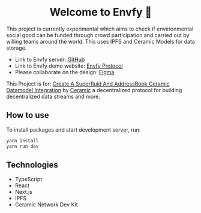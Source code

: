 <h1 align="center">Welcome to Envfy 👋</h1>

This project is currently experimental which aims to check if envirionmental social good can be funded through crowd participation and carried out by willing teams around the world. This uses IPFS and Ceramic Models for data storage.

- Link to Envfy server: [GitHub](https://github.com/kelvinpraises/envfy-server)
- Link to Envfy demo website: [Envfy Protocol](https://envfy.vercel.app/)
- Please collaborate on the design: [Figma](https://www.figma.com/file/7dTc993dttfXaO58ulKou8/Envfy?node-id=18%3A371)

This Project is for: [Create A Superfluid And AddressBook Ceramic Datamodel Integration](https://gitcoin.co/issue/28896) by [Ceramic](https://ceramic.network/) a decentralized protocol for building decentralized data streams and more.

## How to use

To install packages and start development server, run:

```sh
yarn install
yarn run dev
```

## Technologies

- TypeScript
- React
- Next.js
- IPFS
- Ceramic Network Dev Kit

